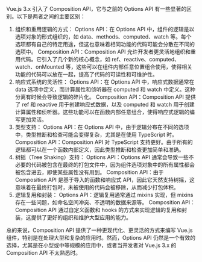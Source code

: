 Vue.js 3.x 引入了 Composition API，它与之前的 Options API 有一些显著的区别。以下是两者之间的主要区别：

1. 组织和重用逻辑的方式：
   Options API：在 Options API 中，组件的逻辑是以选项对象的形式组织的，如 data、methods、computed、watch 等。每个选项都有自己的特定用途，但这也意味着相同功能的代码可能会分散在不同的选项中。
   Composition API：Composition API 允许开发者更灵活地组织和重用代码。它引入了几个新的核心概念，如 ref、reactive、computed、watch、onMounted 等，这些可以在组件内部任意位置组合使用，使得相关功能的代码可以放在一起，提高了代码的可读性和可维护性。
2. 响应式系统的灵活性：
   Options API：在 Options API 中，响应式数据通常在 data 选项中定义，而计算属性和侦听器在 computed 和 watch 中定义。这种分离有时候会导致逻辑的碎片化。
   Composition API：Composition API 提供了 ref 和 reactive 用于创建响应式数据，以及 computed 和 watch 用于创建计算属性和侦听器。这些功能可以在函数内部任意组合，使得响应式逻辑的编写更加灵活。
3. 类型支持：
   Options API：在 Options API 中，由于逻辑分布在不同的选项中，类型推断和检查可能会变得复杂，尤其是在使用 TypeScript 时。
   Composition API：Composition API 对 TypeScript 支持更好。由于所有的逻辑都可以在一个函数内部定义，因此类型推断和检查更加简单和准确。
4. 树摇（Tree Shaking）支持：
   Options API：Options API 通常会导致一些不必要的代码被包含在最终的打包文件中，因为组件选项对象中的所有属性都会被包含进去，即使某些属性没有用到。
   Composition API：由于 Composition API 是基于导入的函数和响应式 API，因此它天然支持树摇，这意味着在最终打包时，未被使用的代码会被移除，从而减少打包体积。
5. 逻辑复用和封装：
   Options API：逻辑复用通常通过 mixins 实现，但 mixins 存在一些问题，如命名空间冲突、不透明的数据来源等。
   Composition API：Composition API 通过自定义函数和 hooks 的方式来实现逻辑的复用和封装，这提供了更好的组织和维护大型应用的能力。

总的来说，Composition API 提供了一种更现代化、更灵活的方式来编写 Vue.js 组件，特别是在处理大型和复杂的应用时。然而，Options API 仍然是一个有效的选择，尤其是在小型或中等规模的应用中，或者当开发者对 Vue.js 3.x 的 Composition API 不太熟悉时。
